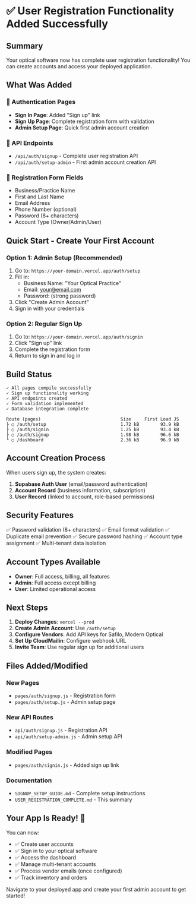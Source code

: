 # ✅ User Registration Functionality Added Successfully

## Summary

Your optical software now has complete user registration functionality! You can create accounts and access your deployed application.

## What Was Added

### 🔐 Authentication Pages
- **Sign In Page**: Added "Sign up" link
- **Sign Up Page**: Complete registration form with validation
- **Admin Setup Page**: Quick first admin account creation

### 🔧 API Endpoints
- `/api/auth/signup` - Complete user registration API
- `/api/auth/setup-admin` - First admin account creation API

### 📝 Registration Form Fields
- Business/Practice Name
- First and Last Name
- Email Address
- Phone Number (optional)
- Password (8+ characters)
- Account Type (Owner/Admin/User)

## Quick Start - Create Your First Account

### Option 1: Admin Setup (Recommended)
1. Go to: `https://your-domain.vercel.app/auth/setup`
2. Fill in:
   - Business Name: "Your Optical Practice"
   - Email: your@email.com
   - Password: (strong password)
3. Click "Create Admin Account"
4. Sign in with your credentials

### Option 2: Regular Sign Up
1. Go to: `https://your-domain.vercel.app/auth/signin`
2. Click "Sign up" link
3. Complete the registration form
4. Return to sign in and log in

## Build Status
```
✓ All pages compile successfully
✓ Sign up functionality working
✓ API endpoints created
✓ Form validation implemented
✓ Database integration complete

Route (pages)                              Size     First Load JS
├ ○ /auth/setup                            1.72 kB        93.9 kB
├ ○ /auth/signin                           1.25 kB        93.4 kB
├ ○ /auth/signup                           1.98 kB        96.6 kB
└ ○ /dashboard                             2.36 kB        96.9 kB
```

## Account Creation Process

When users sign up, the system creates:

1. **Supabase Auth User** (email/password authentication)
2. **Account Record** (business information, subscription)
3. **User Record** (linked to account, role-based permissions)

## Security Features

✅ Password validation (8+ characters)
✅ Email format validation
✅ Duplicate email prevention
✅ Secure password hashing
✅ Account type assignment
✅ Multi-tenant data isolation

## Account Types Available

- **Owner**: Full access, billing, all features
- **Admin**: Full access except billing
- **User**: Limited operational access

## Next Steps

1. **Deploy Changes**: `vercel --prod`
2. **Create Admin Account**: Use `/auth/setup`
3. **Configure Vendors**: Add API keys for Safilo, Modern Optical
4. **Set Up CloudMailin**: Configure webhook URL
5. **Invite Team**: Use regular sign up for additional users

## Files Added/Modified

### New Pages
- `pages/auth/signup.js` - Registration form
- `pages/auth/setup.js` - Admin setup page

### New API Routes  
- `api/auth/signup.js` - Registration API
- `api/auth/setup-admin.js` - Admin setup API

### Modified Pages
- `pages/auth/signin.js` - Added sign up link

### Documentation
- `SIGNUP_SETUP_GUIDE.md` - Complete setup instructions
- `USER_REGISTRATION_COMPLETE.md` - This summary

## Your App Is Ready! 🚀

You can now:
- ✅ Create user accounts
- ✅ Sign in to your optical software
- ✅ Access the dashboard
- ✅ Manage multi-tenant accounts
- ✅ Process vendor emails (once configured)
- ✅ Track inventory and orders

Navigate to your deployed app and create your first admin account to get started!
